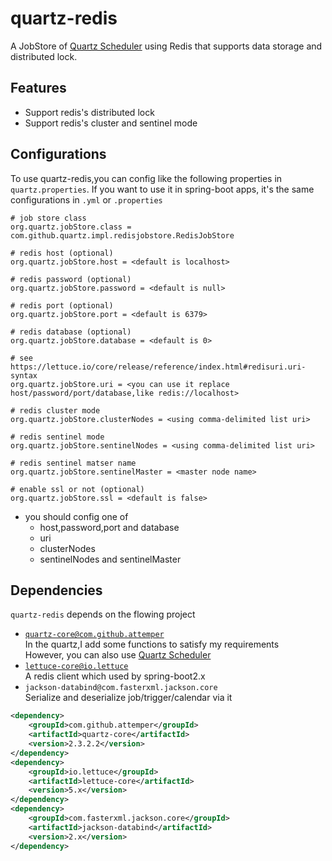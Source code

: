 # quartz-redis

A JobStore of [Quartz Scheduler](http://quartz-scheduler.org/) using Redis that supports data storage and distributed lock.

## Features
- Support redis's distributed lock
- Support redis's cluster and sentinel mode

## Configurations
To use quartz-redis,you can config like the following properties in `quartz.properties`. 
If you want to use it in spring-boot apps, it's the same configurations in `.yml` or `.properties`

```
# job store class
org.quartz.jobStore.class = com.github.quartz.impl.redisjobstore.RedisJobStore

# redis host (optional)
org.quartz.jobStore.host = <default is localhost>

# redis password (optional)
org.quartz.jobStore.password = <default is null>

# redis port (optional)
org.quartz.jobStore.port = <default is 6379>

# redis database (optional)
org.quartz.jobStore.database = <default is 0>

# see https://lettuce.io/core/release/reference/index.html#redisuri.uri-syntax
org.quartz.jobStore.uri = <you can use it replace host/password/port/database,like redis://localhost>

# redis cluster mode
org.quartz.jobStore.clusterNodes = <using comma-delimited list uri>

# redis sentinel mode
org.quartz.jobStore.sentinelNodes = <using comma-delimited list uri>

# redis sentinel matser name
org.quartz.jobStore.sentinelMaster = <master node name>

# enable ssl or not (optional)
org.quartz.jobStore.ssl = <default is false>
```

- you should config one of
  - host,password,port and database
  - uri
  - clusterNodes
  - sentinelNodes and sentinelMaster

## Dependencies
`quartz-redis` depends on the flowing project
- [`quartz-core@com.github.attemper`](https://github.com/attemper/quartz)  
In the quartz,I add some functions to satisfy my requirements  
However, you can also use [Quartz Scheduler](http://quartz-scheduler.org/)  
- [`lettuce-core@io.lettuce`](https://github.com/lettuce-io/lettuce-core)  
A redis client which used by spring-boot2.x  
- `jackson-databind@com.fasterxml.jackson.core`  
Serialize and deserialize job/trigger/calendar via it

```xml
<dependency>
	<groupId>com.github.attemper</groupId>
	<artifactId>quartz-core</artifactId>
	<version>2.3.2.2</version>
</dependency>
<dependency>
	<groupId>io.lettuce</groupId>
	<artifactId>lettuce-core</artifactId>
	<version>5.x</version>
</dependency>
<dependency>
	<groupId>com.fasterxml.jackson.core</groupId>
	<artifactId>jackson-databind</artifactId>
	<version>2.x</version>
</dependency>
```